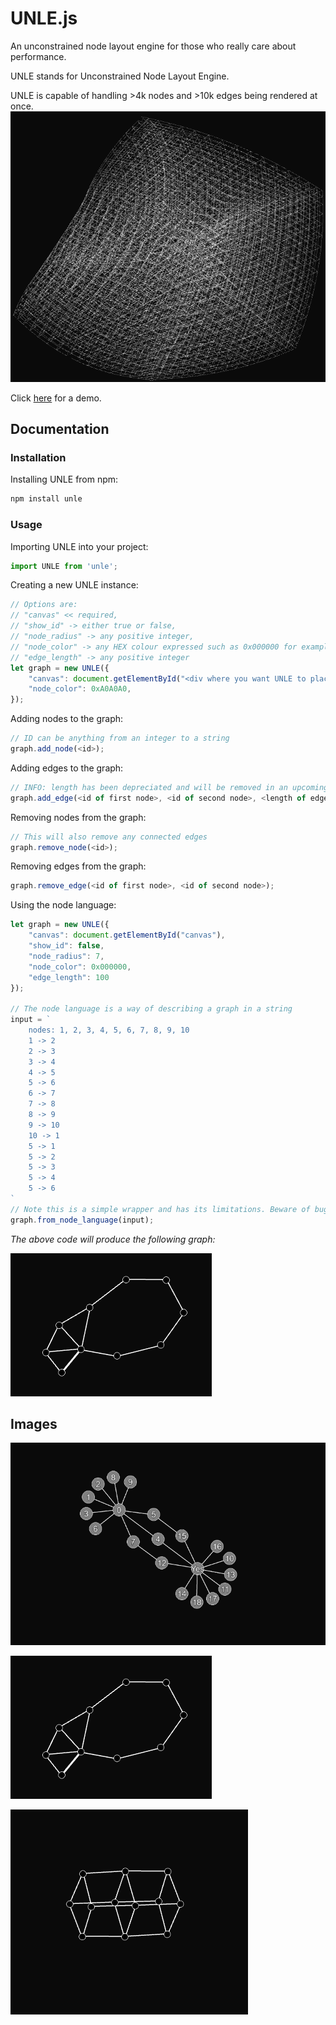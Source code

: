 # UNLE.js
 An unconstrained node layout engine for those who really care about performance.

UNLE stands for Unconstrained Node Layout Engine.

UNLE is capable of handling >4k nodes and >10k edges being rendered at once.
![Very large graph](./example4.png)

Click [here](https://lochyj.github.io/UNLE/) for a demo.

## Documentation

### Installation

Installing UNLE from npm:

```sh
npm install unle
```

### Usage

Importing UNLE into your project:

```js
import UNLE from 'unle';
```

Creating a new UNLE instance:

```js
// Options are:
// "canvas" << required,
// "show_id" -> either true or false,
// "node_radius" -> any positive integer,
// "node_color" -> any HEX colour expressed such as 0x000000 for example,
// "edge_length" -> any positive integer
let graph = new UNLE({
    "canvas": document.getElementById("<div where you want UNLE to place the canvas>"),
    "node_color": 0xA0A0A0,
});
```

Adding nodes to the graph:

```js
// ID can be anything from an integer to a string
graph.add_node(<id>);
```

Adding edges to the graph:

```js
// INFO: length has been depreciated and will be removed in an upcoming version
graph.add_edge(<id of first node>, <id of second node>, <length of edge>);
```

Removing nodes from the graph:

```js
// This will also remove any connected edges
graph.remove_node(<id>);
```

Removing edges from the graph:

```js
graph.remove_edge(<id of first node>, <id of second node>);
```

Using the node language:

```js
let graph = new UNLE({
    "canvas": document.getElementById("canvas"),
    "show_id": false,
    "node_radius": 7,
    "node_color": 0x000000,
    "edge_length": 100
});

// The node language is a way of describing a graph in a string
input = `
    nodes: 1, 2, 3, 4, 5, 6, 7, 8, 9, 10
    1 -> 2
    2 -> 3
    3 -> 4
    4 -> 5
    5 -> 6
    6 -> 7
    7 -> 8
    8 -> 9
    9 -> 10
    10 -> 1
    5 -> 1
    5 -> 2
    5 -> 3
    5 -> 4
    5 -> 6
`
// Note this is a simple wrapper and has its limitations. Beware of bugs.
graph.from_node_language(input);
```

*The above code will produce the following graph:*

![Node graph from above node language](./example2.png)

## Images

![Node graph with a central node surrounded by 11 outer nodes connected with edges](./example.png)

![Node graph from node language example](./example2.png)

![Another example](./example3.png)
